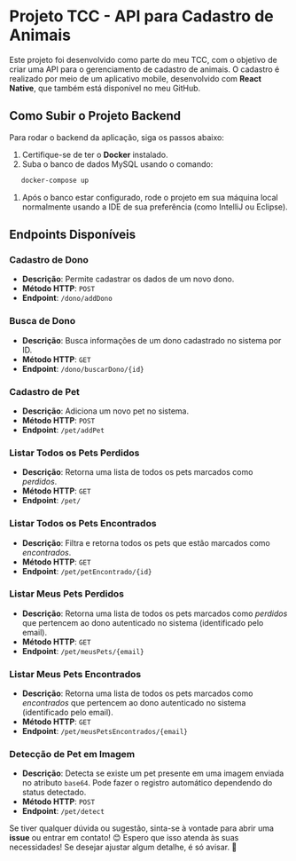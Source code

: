 # Projeto TCC - API para Cadastro de Animais
Este projeto foi desenvolvido como parte do meu TCC, com o objetivo de criar uma API para o gerenciamento de cadastro de animais. O cadastro é realizado por meio de um aplicativo mobile, desenvolvido com **React Native**, que também está disponível no meu GitHub.
## **Como Subir o Projeto Backend**
Para rodar o backend da aplicação, siga os passos abaixo:
1. Certifique-se de ter o **Docker** instalado.
2. Suba o banco de dados MySQL usando o comando:
``` bash
   docker-compose up
```
1. Após o banco estar configurado, rode o projeto em sua máquina local normalmente usando a IDE de sua preferência (como IntelliJ ou Eclipse).

## **Endpoints Disponíveis**
### **Cadastro de Dono**
- **Descrição**: Permite cadastrar os dados de um novo dono.
- **Método HTTP**: `POST`
- **Endpoint**: `/dono/addDono`

### **Busca de Dono**
- **Descrição**: Busca informações de um dono cadastrado no sistema por ID.
- **Método HTTP**: `GET`
- **Endpoint**: `/dono/buscarDono/{id}`

### **Cadastro de Pet**
- **Descrição**: Adiciona um novo pet no sistema.
- **Método HTTP**: `POST`
- **Endpoint**: `/pet/addPet`

### **Listar Todos os Pets Perdidos**
- **Descrição**: Retorna uma lista de todos os pets marcados como _perdidos_.
- **Método HTTP**: `GET`
- **Endpoint**: `/pet/`

### **Listar Todos os Pets Encontrados**
- **Descrição**: Filtra e retorna todos os pets que estão marcados como _encontrados_.
- **Método HTTP**: `GET`
- **Endpoint**: `/pet/petEncontrado/{id}`

### **Listar Meus Pets Perdidos**
- **Descrição**: Retorna uma lista de todos os pets marcados como _perdidos_ que pertencem ao dono autenticado no sistema (identificado pelo email).
- **Método HTTP**: `GET`
- **Endpoint**: `/pet/meusPets/{email}`

### **Listar Meus Pets Encontrados**
- **Descrição**: Retorna uma lista de todos os pets marcados como _encontrados_ que pertencem ao dono autenticado no sistema (identificado pelo email).
- **Método HTTP**: `GET`
- **Endpoint**: `/pet/meusPetsEncontrados/{email}`

### **Detecção de Pet em Imagem**
- **Descrição**: Detecta se existe um pet presente em uma imagem enviada no atributo `base64`. Pode fazer o registro automático dependendo do status detectado.
- **Método HTTP**: `POST`
- **Endpoint**: `/pet/detect`

Se tiver qualquer dúvida ou sugestão, sinta-se à vontade para abrir uma **issue** ou entrar em contato! 😊
Espero que isso atenda às suas necessidades! Se desejar ajustar algum detalhe, é só avisar. 🚀

